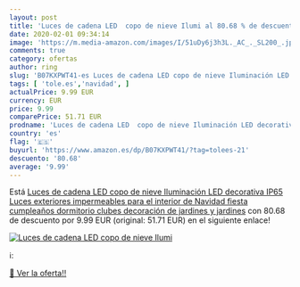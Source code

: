 ```yaml
---
layout: post
title: 'Luces de cadena LED  copo de nieve Ilumi al 80.68 % de descuento'
date: 2020-02-01 09:34:14
image: 'https://m.media-amazon.com/images/I/51uDy6j3h3L._AC_._SL200_.jpg'
comments: true
category: ofertas
author: ring
slug: 'B07KXPWT41-es Luces de cadena LED copo de nieve Iluminación LED...'
tags: [ 'tole.es','navidad', ]
actualPrice: 9.99 EUR
currency: EUR
price: 9.99
comparePrice: 51.71 EUR
prodname: 'Luces de cadena LED  copo de nieve Iluminación LED decorativa IP65 Luces exteriores impermeables para el interior de Navidad  fiesta  cumpleaños  dormitorio  clubes  decoración de jardines y jardines'
country: 'es'
flag: '🇪🇸'
buyurl: 'https://www.amazon.es/dp/B07KXPWT41/?tag=tolees-21'
descuento: '80.68'
average: '9.99'
---
```


Está [Luces de cadena LED  copo de nieve Iluminación LED decorativa IP65 Luces exteriores impermeables para el interior de Navidad  fiesta  cumpleaños  dormitorio  clubes  decoración de jardines y jardines](https://www.amazon.es/dp/B07KXPWT41/?tag=tolees-21) con 80.68 de descuento por 9.99 EUR (original: 51.71 EUR) en el siguiente enlace!

[![Luces de cadena LED  copo de nieve Ilumi](https://m.media-amazon.com/images/I/51uDy6j3h3L._AC_._SL200_.jpg)](https://www.amazon.es/dp/B07KXPWT41/?tag=tolees-21)

ℹ️:


[🛒 Ver la oferta!!](https://www.amazon.es/dp/B07KXPWT41/?tag=tolees-21)
